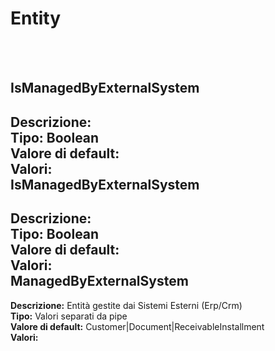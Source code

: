 # Entity

<br><br> 

IsManagedByExternalSystem 
----
**Descrizione:** <br>
**Tipo:** Boolean<br>
**Valore di default:** <br>
**Valori:**
<br>
IsManagedByExternalSystem 
----
**Descrizione:** <br>
**Tipo:** Boolean<br>
**Valore di default:** <br>
**Valori:**
<br>
ManagedByExternalSystem 
----
**Descrizione:** Entità gestite dai Sistemi Esterni (Erp/Crm)<br>
**Tipo:** Valori separati da pipe<br>
**Valore di default:** Customer&#124;Document&#124;ReceivableInstallment<br>
**Valori:**
<br>

